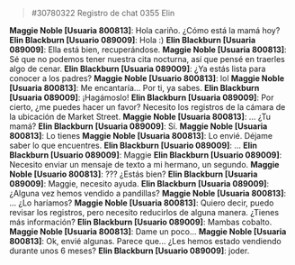 > #30780322 Registro de chat 0355 Elin
  
 **Maggie Noble [Usuaria 800813]**: Hola cariño.  ¿Cómo está la mamá hoy?
 **Elin Blackburn [Usuario 089009]**: Hola :)
 **Elin Blackburn [Usuaria 089009]**: Ella está bien, recuperándose.
 **Maggie Noble [Usuaria 800813]**: Sé que no podemos tener nuestra cita nocturna, así que pensé en traerles algo de cenar.
 **Elin Blackburn [Usuaria 089009]**: ¿Ya estás lista para conocer a los padres?
 **Maggie Noble [Usuario 800813]**: lol
 **Maggie Noble [Usuaria 800813]**: Me encantaría... Por ti, ya sabes.
 **Elin Blackburn [Usuaria 089009]**: ¡Hagámoslo!
 **Elin Blackburn [Usuaria 089009]**: Por cierto, ¿me puedes hacer un favor?  Necesito los registros de la cámara de la ubicación de Market Street.
 **Maggie Noble [Usuaria 800813]**: ... ¿Tu mamá?
 **Elin Blackburn [Usuaria 089009]**: Sí.
 **Maggie Noble [Usuaria 800813]**: Lo tienes
 **Maggie Noble [Usuaria 800813]**: Lo envié.  Déjame saber lo que encuentres.
 **Elin Blackburn [Usuario 089009]**: ...
 **Elin Blackburn [Usuario 089009]**: Maggie
 **Elin Blackburn [Usuario 089009]**: Necesito enviar un mensaje de texto a mi hermano, un segundo.
 **Maggie Noble [Usuario 800813]**: ???  ¿Estás bien?
 **Elin Blackburn [Usuaria 089009]**: Maggie, necesito ayuda.
 **Elin Blackburn [Usuaria 089009]**: ¿Alguna vez hemos vendido a pandillas?
 **Maggie Noble [Usuaria 800813]**: ... ¿Lo haríamos?
 **Maggie Noble [Usuaria 800813]**: Quiero decir, puedo revisar los registros, pero necesito reducirlos de alguna manera.  ¿Tienes más información?
 **Elin Blackburn [Usuario 089009]**: Mambas cobalto.
 **Maggie Noble [Usuaria 800813]**: Dame un poco...
 **Maggie Noble [Usuaria 800813]**: Ok, envié algunas.  Parece que... ¿Les hemos estado vendiendo durante unos 6 meses?
 **Elin Blackburn [Usuario 089009]**: joder.
